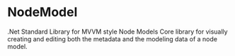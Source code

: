 # NodeModel
.Net Standard Library for MVVM style Node Models
Core library for visually creating and editing both
the metadata and the modeling data of a node model.

